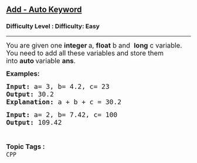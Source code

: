 <h2><a href="https://www.geeksforgeeks.org/problems/add-auto-keyword--141631/1?page=3&status=unsolved&sortBy=accuracy">Add - Auto Keyword</a></h2><h3>Difficulty Level : Difficulty: Easy</h3><hr><div class="problems_problem_content__Xm_eO"><p><span style="font-size: 18px;">You are given one&nbsp;<strong>integer&nbsp;</strong>a,&nbsp;<strong>float</strong>&nbsp;b and&nbsp;&nbsp;<strong>long</strong>&nbsp;c variable. You need to add all these variables and store them into&nbsp;<strong>auto&nbsp;</strong>variable <strong>ans</strong>.</span></p>
<p><span style="font-size: 18px;"><strong>Examples:</strong></span></p>
<pre><span style="font-size: 18px;"><strong>Input:</strong> a= 3, b= 4.2, c= 23
<strong>Output:</strong> 30.2<br><strong>Explanation: </strong>a + b + c = 30.2<br></span></pre>
<pre><span style="font-size: 18px;"><strong>Input:</strong> a= 2, b= 7.42, c= 100
<strong>Output:</strong> 109.42</span></pre></div><br><p><span style=font-size:18px><strong>Topic Tags : </strong><br><code>CPP</code>&nbsp;